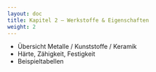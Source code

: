 ```yaml
---
layout: doc
title: Kapitel 2 – Werkstoffe & Eigenschaften
weight: 2
---
```


- Übersicht Metalle / Kunststoffe / Keramik
- Härte, Zähigkeit, Festigkeit
- Beispieltabellen

